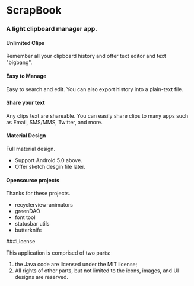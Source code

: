 # ScrapBook


### A light clipboard manager app.


#### Unlimited Clips

 Remember all your clipboard history and offer text editor and text "bigbang".

#### Easy to Manage

 Easy to search and edit. You can also export history into a plain-text file.


#### Share your text

 Any clips text are shareable. You can easily share clips to many apps such as Email, SMS/MMS, Twitter, and more.


#### Material Design

 Full material design.

- Support Android 5.0 above.
- Offer sketch desgin file later.

#### Opensource projects

 Thanks for these projects.

- recyclerview-animators
- greenDAO
- font tool
- statusbar utils
- butterknife


###License

This application is comprised of two parts:

1. the Java code are licensed under the MIT license;
2. All rights of other parts, but not limited to the icons, images, and UI designs are reserved.
